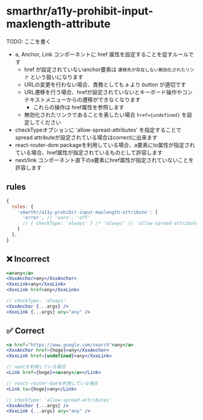 # smarthr/a11y-prohibit-input-maxlength-attribute

TODO: ここを書く

- a, Anchor, Link コンポーネントに href 属性を設定することを促すルールです
  - href が設定されていないanchor要素は `遷移先が存在しない無効化されたリンク` という扱いになります
  - URLの変更を行わない場合、責務としても a より button が適切です
  - URL遷移を行う場合、hrefが設定されていないとキーボード操作やコンテキストメニューからの遷移ができなくなります
    - これらの操作は href属性を参照します
  - 無効化されたリンクであることを表したい場合 `href={undefined}` を設定してください
- checkTypeオプションに 'allow-spread-attributes' を指定することで spread attributeが設定されている場合はcorrectに出来ます
- react-router-dom packageを利用している場合、a要素にto属性が指定されている場合、href属性が指定されているものとして許容します
- next/link コンポーネント直下のa要素にhref属性が指定されていないことを許容します

## rules

```js
{
  rules: {
    'smarthr/a11y-prohibit-input-maxlength-attribute': [
      'error', // 'warn', 'off'
      // { checkType: 'always' } /* 'always' || 'allow-spread-attributes' */
    ]
  },
}
```

## ❌ Incorrect

```jsx
<a>any</a>
<XxxAnchor>any</XxxAnchor>
<XxxLink>any</XxxLink>
<XxxLink href>any</XxxLink>

// checkType: 'always'
<XxxAnchor {...args} />
<XxxLink {...args} any="any" />
```

## ✅ Correct

```jsx
<a href="https://www.google.com/search">any</a>
<XxxAnchor href={hoge}>any</XxxAnchor>
<XxxLink href={undefined}>any</XxxLink>

// nextを利用している場合
<Link href={hoge}><a>any</a></Link>

// react-router-domを利用している場合
<Link to={hoge}>any</Link>

// checkType: 'allow-spread-attributes'
<XxxAnchor {...args} />
<XxxLink {...args} any="any" />
```
